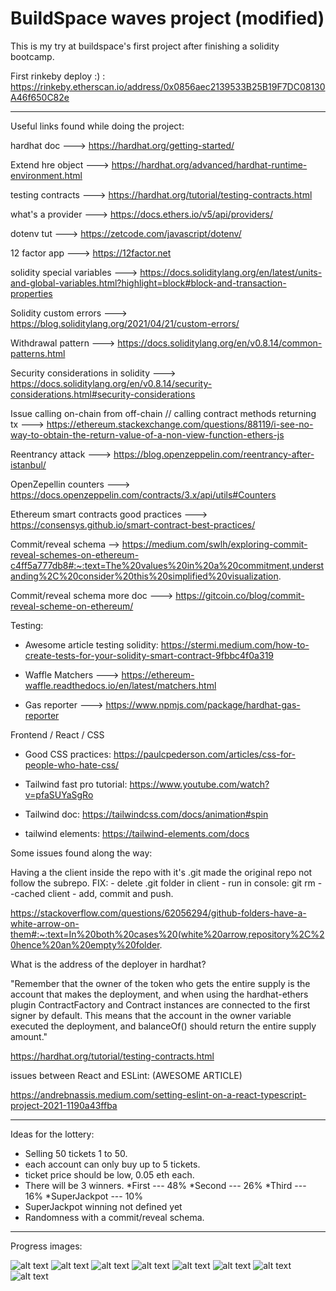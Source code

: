 # BuildSpace waves project (modified)

This is my try at buildspace's first project after finishing a solidity bootcamp.



First rinkeby deploy :) : https://rinkeby.etherscan.io/address/0x0856aec2139533B25B19F7DC08130A46f650C82e


---

Useful links found while doing the project:

hardhat doc ---> https://hardhat.org/getting-started/

Extend hre object ---> https://hardhat.org/advanced/hardhat-runtime-environment.html

testing contracts ---> https://hardhat.org/tutorial/testing-contracts.html


what's a provider ---> https://docs.ethers.io/v5/api/providers/

dotenv tut ---> https://zetcode.com/javascript/dotenv/

12 factor app ---> https://12factor.net


solidity special variables ---> https://docs.soliditylang.org/en/latest/units-and-global-variables.html?highlight=block#block-and-transaction-properties

Solidity custom errors ---> https://blog.soliditylang.org/2021/04/21/custom-errors/

Withdrawal pattern ---> https://docs.soliditylang.org/en/v0.8.14/common-patterns.html

Security considerations in solidity ---> https://docs.soliditylang.org/en/v0.8.14/security-considerations.html#security-considerations

Issue calling on-chain from off-chain // calling contract methods returning tx ---> https://ethereum.stackexchange.com/questions/88119/i-see-no-way-to-obtain-the-return-value-of-a-non-view-function-ethers-js

Reentrancy attack ---> https://blog.openzeppelin.com/reentrancy-after-istanbul/

OpenZepellin counters ---> https://docs.openzeppelin.com/contracts/3.x/api/utils#Counters

Ethereum smart contracts good practices ---> https://consensys.github.io/smart-contract-best-practices/

Commit/reveal schema --> https://medium.com/swlh/exploring-commit-reveal-schemes-on-ethereum-c4ff5a777db8#:~:text=The%20values%20in%20a%20commitment,understanding%2C%20consider%20this%20simplified%20visualization.

Commit/reveal schema more doc ---> https://gitcoin.co/blog/commit-reveal-scheme-on-ethereum/

Testing:

- Awesome article testing solidity: https://stermi.medium.com/how-to-create-tests-for-your-solidity-smart-contract-9fbbc4f0a319

- Waffle Matchers ---> https://ethereum-waffle.readthedocs.io/en/latest/matchers.html

- Gas reporter ---> https://www.npmjs.com/package/hardhat-gas-reporter

Frontend / React / CSS

- Good CSS practices: https://paulcpederson.com/articles/css-for-people-who-hate-css/

- Tailwind fast pro tutorial: https://www.youtube.com/watch?v=pfaSUYaSgRo

- Tailwind doc: https://tailwindcss.com/docs/animation#spin

- tailwind elements: https://tailwind-elements.com/docs

Some issues found along the way: 

Having a the client inside the repo with it's .git made the original repo not follow the subrepo.
FIX:
    - delete .git folder in client
    - run in console:  git rm --cached client
    - add, commit and push.
    
https://stackoverflow.com/questions/62056294/github-folders-have-a-white-arrow-on-them#:~:text=In%20both%20cases%20(white%20arrow,repository%2C%20hence%20an%20empty%20folder.

What is the address of the deployer in hardhat?

"Remember that the owner of the token who gets the entire supply is the account that makes the deployment, and when using the hardhat-ethers plugin ContractFactory and Contract instances are connected to the first signer by default. This means that the account in the owner variable executed the deployment, and balanceOf() should return the entire supply amount."

https://hardhat.org/tutorial/testing-contracts.html

issues between React and ESLint: (AWESOME ARTICLE)

https://andrebnassis.medium.com/setting-eslint-on-a-react-typescript-project-2021-1190a43ffba

---
Ideas for the lottery:

- Selling 50 tickets 1 to 50.
- each account can only buy up to 5 tickets.
- ticket price should be low, 0.05 eth each.
- There will be 3 winners.
    *First --- 48%
    *Second --- 26%
    *Third --- 16%
    *SuperJackpot --- 10%
- SuperJackpot winning not defined yet
- Randomness with a commit/reveal schema.
---

Progress images:

![alt text](https://github.com/fede2442/buildspaceWavesProject/blob/main/evm/ScreenShots/1.JPG)
![alt text](https://github.com/fede2442/buildspaceWavesProject/blob/main/evm/ScreenShots/2.JPG)
![alt text](https://github.com/fede2442/buildspaceWavesProject/blob/main/evm/ScreenShots/3.JPG)
![alt text](https://github.com/fede2442/buildspaceWavesProject/blob/main/evm/ScreenShots/4.JPG)
![alt text](https://github.com/fede2442/buildspaceWavesProject/blob/main/evm/ScreenShots/5.JPG)
![alt text](https://github.com/fede2442/buildspaceWavesProject/blob/main/evm/ScreenShots/6.JPG)
![alt text](https://github.com/fede2442/buildspaceWavesProject/blob/main/evm/ScreenShots/7.JPG)
![alt text](https://github.com/fede2442/buildspaceWavesProject/blob/main/evm/ScreenShots/8.JPG)
